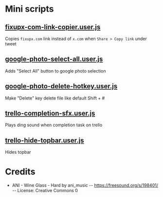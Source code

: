 # Mini scripts 

## [fixupx-com-link-copier.user.js](https://github.com/njko39/violentmonkey-mini-userscripts/raw/refs/heads/main/fixupx-com-link-copier.user.js)
Copies `fixupx.com` link instead of `x.com` when `Share > Copy link` under tweet

## [google-photo-select-all.user.js](https://github.com/njko39/violentmonkey-mini-userscripts/raw/refs/heads/main/google-photo-select-all.user.js)
Adds "Select All" button to google photo selection

## [google-photo-delete-hotkey.user.js](https://github.com/njko39/violentmonkey-mini-userscripts/raw/refs/heads/main/google-photo-delete-hotkey.user.js)
Make "Delete" key delete file like default Shift + #

## [trello-completion-sfx.user.js](https://github.com/njko39/violentmonkey-mini-userscripts/raw/refs/heads/main/trello-completion-sfx.user.js)
Plays ding sound when completion task on trello

## [trello-hide-topbar.user.js](https://github.com/njko39/violentmonkey-mini-userscripts/raw/refs/heads/main/trello-hide-topbar.user.js)
Hides topbar

# Credits

- ANI - Wine Glass - Hard by ani_music -- https://freesound.org/s/198401/ -- License: Creative Commons 0
